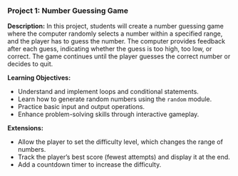 ### Project 1: **Number Guessing Game**

**Description:**
In this project, students will create a number guessing game where the computer randomly selects a number within a specified range, and the player has to guess the number. The computer provides feedback after each guess, indicating whether the guess is too high, too low, or correct. The game continues until the player guesses the correct number or decides to quit.

**Learning Objectives:**
- Understand and implement loops and conditional statements.
- Learn how to generate random numbers using the `random` module.
- Practice basic input and output operations.
- Enhance problem-solving skills through interactive gameplay.

**Extensions:**
- Allow the player to set the difficulty level, which changes the range of numbers.
- Track the player’s best score (fewest attempts) and display it at the end.
- Add a countdown timer to increase the difficulty.
